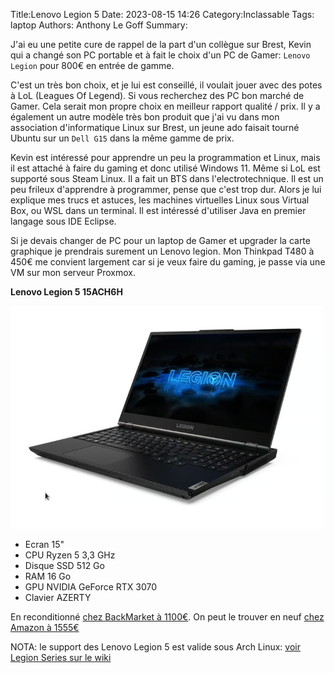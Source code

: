 Title:Lenovo Legion 5
Date: 2023-08-15 14:26
Category:Inclassable
Tags: laptop
Authors: Anthony Le Goff
Summary:

J'ai eu une petite cure de rappel de la part d'un collègue sur Brest, Kevin qui a changé son PC portable et à fait le choix d'un PC de Gamer: `Lenovo Legion` pour 800€ en entrée de gamme.

C'est un très bon choix, et je lui est conseillé, il voulait jouer avec des potes à LoL (Leagues Of Legend). Si vous recherchez des PC bon marché de Gamer. Cela serait mon propre choix en meilleur rapport qualité / prix. Il y a également un autre modèle très bon produit que j'ai vu dans mon association d'informatique Linux sur Brest, un jeune ado faisait tourné Ubuntu sur un `Dell G15` dans la même gamme de prix.

Kevin est intéressé pour apprendre un peu la programmation et Linux, mais il est attaché à faire du gaming et donc utilisé Windows 11. Même si LoL est supporté sous Steam Linux. Il a fait un BTS dans l'electrotechnique. Il est un peu frileux d'apprendre à programmer, pense que c'est trop dur. Alors je lui explique mes trucs et astuces, les machines virtuelles Linux sous Virtual Box, ou WSL dans un terminal. Il est intéressé d'utiliser Java en premier langage sous IDE Eclipse.

Si je devais changer de PC pour un laptop de Gamer et upgrader la carte graphique je prendrais surement un Lenovo legion. Mon Thinkpad T480 à 450€ me convient largement car si je veux faire du gaming, je passe via une VM sur mon serveur Proxmox.

**Lenovo Legion 5 15ACH6H** 

![legion](images/legion.png)

* Ecran 15" 
* CPU Ryzen 5 3,3 GHz 
* Disque SSD 512 Go
* RAM 16 Go
* GPU NVIDIA GeForce RTX 3070
* Clavier AZERTY

En reconditionné [chez BackMarket à 1100€](https://www.backmarket.fr/fr-fr/p/lenovo-legion-5-15ach6h-15-ryzen-5-33-ghz-ssd-512-go-16-go-nvidia-geforce-rtx-3070-azerty-francais/d5770e67-f1b2-481b-9c1e-70d88ee7a74f#l=12). On peut le trouver en neuf [chez Amazon à 1555€](https://www.amazon.fr/Lenovo-Ordinateur-Portable-R%C3%A9tro%C3%A9clair%C3%A9-Fran%C3%A7ais/dp/B09S61D3LL)


NOTA: le support des Lenovo Legion 5 est valide sous Arch Linux: [voir Legion Series sur le wiki](https://wiki.archlinux.org/title/Laptop/Lenovo#Legion_series)